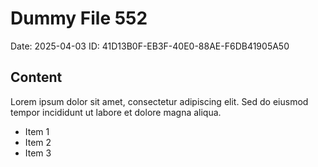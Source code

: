 # Dummy File 552

Date: 2025-04-03
ID: 41D13B0F-EB3F-40E0-88AE-F6DB41905A50

## Content

Lorem ipsum dolor sit amet, consectetur adipiscing elit.
Sed do eiusmod tempor incididunt ut labore et dolore magna aliqua.

* Item 1
* Item 2
* Item 3
